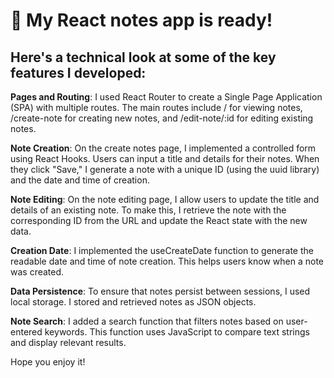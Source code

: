  # 🚀 My React notes app is ready! 

## Here's a technical look at some of the key features I developed:

**Pages and Routing**: I used React Router to create a Single Page Application (SPA) with multiple routes. The main routes include / for viewing notes, /create-note for creating new notes, and /edit-note/:id for editing existing notes.

**Note Creation**: On the create notes page, I implemented a controlled form using React Hooks. Users can input a title and details for their notes. When they click "Save," I generate a note with a unique ID (using the uuid library) and the date and time of creation.

**Note Editing**: On the note editing page, I allow users to update the title and details of an existing note. To make this, I retrieve the note with the corresponding ID from the URL and update the React state with the new data.

**Creation Date**: I implemented the useCreateDate function to generate the readable date and time of note creation. This helps users know when a note was created.

**Data Persistence**: To ensure that notes persist between sessions, I used local storage. I stored and retrieved notes as JSON objects.

**Note Search**: I added a search function that filters notes based on user-entered keywords. This function uses JavaScript to compare text strings and display relevant results.

Hope you enjoy it!
